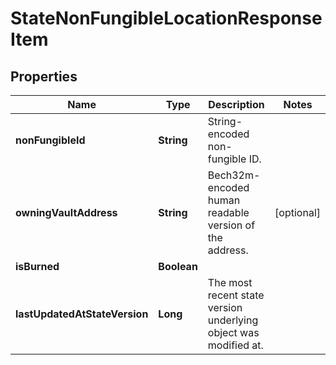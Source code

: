 

# StateNonFungibleLocationResponseItem


## Properties

| Name | Type | Description | Notes |
|------------ | ------------- | ------------- | -------------|
|**nonFungibleId** | **String** | String-encoded non-fungible ID. |  |
|**owningVaultAddress** | **String** | Bech32m-encoded human readable version of the address. |  [optional] |
|**isBurned** | **Boolean** |  |  |
|**lastUpdatedAtStateVersion** | **Long** | The most recent state version underlying object was modified at. |  |



